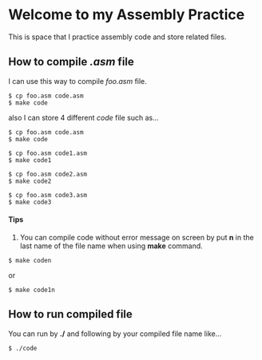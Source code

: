 # Welcome to my Assembly Practice

This is space that I practice assembly code and store related files.

## How to compile _.asm_ file
I can use this way to compile _foo.asm_ file.
```
$ cp foo.asm code.asm
$ make code
```
also I can store 4 different _code_ file such as...
```
$ cp foo.asm code.asm
$ make code
```
```
$ cp foo.asm code1.asm
$ make code1
```
```
$ cp foo.asm code2.asm
$ make code2
```
```
$ cp foo.asm code3.asm
$ make code3
```

#### Tips
1. You can compile code without error message on screen by put __n__ in the last name of the file name when using __make__ command.
```
$ make coden
```
or
```
$ make code1n
```

## How to run compiled file
You can run by __./__ and following by your compiled file name like...
```
$ ./code
```
